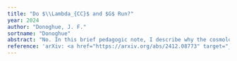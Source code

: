 ```yaml
---
title: "Do $\\Lambda_{CC}$ and $G$ Run?"
year: 2024
author: "Donoghue, J. F."
sortname: "Donoghue"
abstract: "No. In this brief pedagogic note, I describe why the cosmological constant and Newton's constant are not running parameters in physical reactions."
reference: 'arXiv: <a href="https://arxiv.org/abs/2412.08773" target="_blank">2412.08773 [hep-th]</a>.'
---
```

